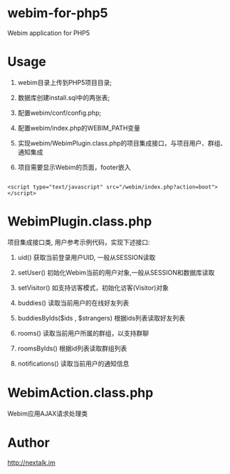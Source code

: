 webim-for-php5
==================

Webim application for PHP5

Usage
=====

1. webim目录上传到PHP5项目目录;

2. 数据库创建install.sql中的两张表;

3. 配置webim/conf/config.php; 

4. 配置webim/index.php的WEBIM_PATH变量

5. 实现webim/WebimPlugin.class.php的项目集成接口，与项目用户、群组、通知集成

6. 项目需要显示Webim的页面，footer嵌入

```

<script type="text/javascript" src="/webim/index.php?action=boot"></script>

```

WebimPlugin.class.php
================

项目集成接口类, 用户参考示例代码，实现下述接口:

1. uid() 获取当前登录用户UID, 一般从SESSION读取

2. setUser() 初始化Webim当前的用户对象,一般从SESSION和数据库读取

3. setVisitor() 如支持访客模式，初始化访客(Visitor)对象

4. buddies() 读取当前用户的在线好友列表

5. buddiesByIds($ids , $strangers) 根据ids列表读取好友列表

6. rooms() 读取当前用户所属的群组，以支持群聊

7. roomsByIds() 根据id列表读取群组列表

8. notifications() 读取当前用户的通知信息

WebimAction.class.php
==============================

Webim应用AJAX请求处理类

Author
======

http://nextalk.im
